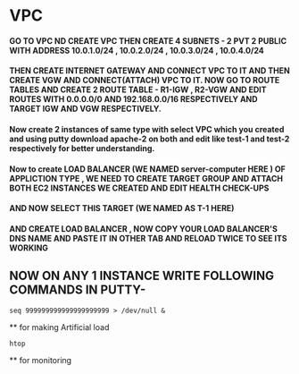 # VPC
#### GO TO VPC ND CREATE VPC THEN CREATE 4 SUBNETS - 2 PVT 2 PUBLIC WITH ADDRESS 10.0.1.0/24 , 10.0.2.0/24 , 10.0.3.0/24 , 10.0.4.0/24
#### THEN CREATE INTERNET GATEWAY AND CONNECT VPC TO IT AND THEN CREATE VGW AND CONNECT(ATTACH) VPC TO IT. NOW GO TO ROUTE TABLES AND CREATE 2 ROUTE TABLE - R1-IGW , R2-VGW AND EDIT ROUTES WITH 0.0.0.0/0 AND 192.168.0.0/16 RESPECTIVELY AND TARGET IGW AND VGW RESPECTIVELY.
#### Now create 2 instances of same type with select VPC which you created and using putty download apache-2 on both and edit like test-1 and test-2 respectively for better understanding.
#### Now to create LOAD BALANCER (WE NAMED server-computer HERE ) OF APPLICTION TYPE , WE NEED TO CREATE TARGET GROUP AND ATTACH BOTH EC2 INSTANCES WE CREATED AND EDIT HEALTH CHECK-UPS
#### AND NOW SELECT THIS TARGET (WE NAMED AS T-1 HERE)
#### AND CREATE LOAD BALANCER , NOW COPY YOUR LOAD BALANCER'S DNS NAME AND PASTE IT IN OTHER TAB AND RELOAD TWICE TO SEE ITS WORKING
## NOW ON ANY 1 INSTANCE WRITE FOLLOWING COMMANDS IN PUTTY-
```
seq 999999999999999999999 > /dev/null &
```
** for making Artificial load
```
htop
```
** for monitoring
